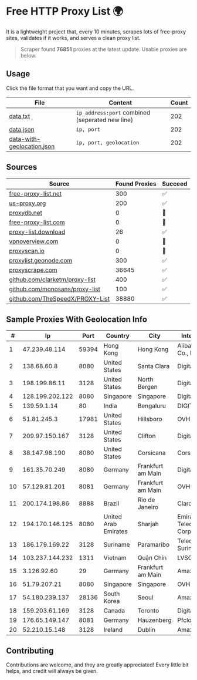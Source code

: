 
# Free HTTP Proxy List 🌍

It is a lightweight project that, every 10 minutes, scrapes lots of free-proxy sites, validates if it works, and serves a clean proxy list.


> Scraper found **76851** proxies at the latest update. Usable proxies are below.

## Usage

Click the file format that you want and copy the URL.


|File|Content|Count|
|----|-------|-----|
|[data.txt](https://raw.githubusercontent.com/themiralay/Proxy-List-World/master/data.txt)|`ip_address:port` combined (seperated new line)|202|
|[data.json](https://raw.githubusercontent.com/themiralay/Proxy-List-World/master/data.json)|`ip, port`|202|
|[data-with-geolocation.json](https://raw.githubusercontent.com/themiralay/Proxy-List-World/master/data-with-geolocation.json)|`ip, port, geolocation`|202|

## Sources

|Source|Found Proxies|Succeed|
|------|-------------|-------|
|[free-proxy-list.net](https://free-proxy-list.net)|300|✅|
|[us-proxy.org](https://www.us-proxy.org)|200|✅|
|[proxydb.net](http://proxydb.net)|0|🚫|
|[free-proxy-list.com](https://free-proxy-list.com/?page=&port=&type%5B%5D=http&type%5B%5D=https&up_time=0&search=Search)|0|🚫|
|[proxy-list.download](https://www.proxy-list.download/HTTP)|26|✅|
|[vpnoverview.com](https://vpnoverview.com/privacy/anonymous-browsing/free-proxy-servers)|0|🚫|
|[proxyscan.io](https://www.proxyscan.io)|0|🚫|
|[proxylist.geonode.com](https://proxylist.geonode.com/api/proxy-list?limit=300&page=1&sort_by=lastChecked&sort_type=desc&protocols=http,https)|300|✅|
|[proxyscrape.com](https://api.proxyscrape.com/v2/?request=displayproxies&protocol=http&timeout=10000&country=all&ssl=all&anonymity=all)|36645|✅|
|[github.com/clarketm/proxy-list](https://raw.githubusercontent.com/clarketm/proxy-list/master/proxy-list-raw.txt)|400|✅|
|[github.com/monosans/proxy-list](https://raw.githubusercontent.com/monosans/proxy-list/main/proxies/http.txt)|100|✅|
|[github.com/TheSpeedX/PROXY-List](https://raw.githubusercontent.com/TheSpeedX/PROXY-List/master/http.txt)|38880|✅|


## Sample Proxies With Geolocation Info

|#|Ip|Port|Country|City|Internet Service Provider|
|-|--|----|-------|----|-------------------------|
|1|47.239.48.114|59394|Hong Kong|Hong Kong|Alibaba (US) Technology Co., Ltd.|
|2|138.68.60.8|8080|United States|Santa Clara|DigitalOcean, LLC|
|3|198.199.86.11|3128|United States|North Bergen|DigitalOcean, LLC|
|4|128.199.202.122|8080|Singapore|Singapore|DigitalOcean, LLC|
|5|139.59.1.14|80|India|Bengaluru|DIGITALOCEAN|
|6|51.81.245.3|17981|United States|Hillsboro|OVH SAS|
|7|209.97.150.167|3128|United States|Clifton|DigitalOcean, LLC|
|8|38.147.98.190|8080|United States|Corsicana|Corsicana ISD|
|9|161.35.70.249|8080|Germany|Frankfurt am Main|DigitalOcean, LLC|
|10|57.129.81.201|8081|Germany|Frankfurt am Main|OVH SAS|
|11|200.174.198.86|8888|Brazil|Rio de Janeiro|Claro S.A|
|12|194.170.146.125|8080|United Arab Emirates|Sharjah|Emirates Telecommunications Corporation|
|13|186.179.169.22|3128|Suriname|Paramaribo|Telecommunicationcompany Suriname - TeleSur|
|14|103.237.144.232|1311|Vietnam|Quận Chín|LVSOFT|
|15|3.126.92.60|29|Germany|Frankfurt am Main|Amazon Technologies Inc.|
|16|51.79.207.21|8080|Singapore|Singapore|OVH SAS|
|17|54.180.239.137|28136|South Korea|Seoul|Amazon Technologies Inc.|
|18|159.203.61.169|3128|Canada|Toronto|DigitalOcean, LLC|
|19|176.65.149.147|8081|Germany|Hauzenberg|Pfcloud UG|
|20|52.210.15.148|3128|Ireland|Dublin|Amazon.com, Inc.|



## Contributing

Contributions are welcome, and they are greatly appreciated! Every
little bit helps, and credit will always be given.

